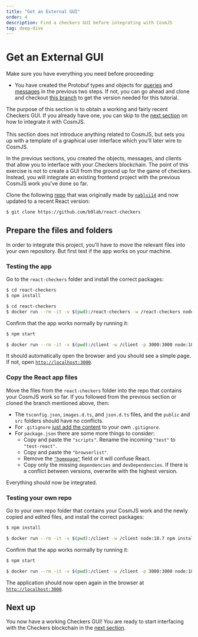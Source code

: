 ```yaml
---
title: "Get an External GUI"
order: 4
description: Find a checkers GUI before integrating with CosmJS
tag: deep-dive
---
```


# Get an External GUI

<HighlightBox type="prerequisite">

Make sure you have everything you need before proceeding:

* You have created the Protobuf types and objects for [queries](./cosmjs-objects.md) and [messages](./cosmjs-messages.md) in the previous two steps. If not, you can go ahead and clone and checkout [this branch](https://github.com/cosmos/academy-checkers-ui/tree/signing-stargate) to get the version needed for this tutorial.

The purpose of this section is to obtain a working and fairly recent Checkers GUI. If you already have one, you can skip to the [next section](./cosmjs-gui.md) on how to integrate it with CosmJS.
<br></br>
This section does not introduce anything related to CosmJS, but sets you up with a template of a graphical user interface which you'll later wire to CosmJS.

</HighlightBox>

In the previous sections, you created the objects, messages, and clients that allow you to interface with your Checkers blockchain. The point of this exercise is not to create a GUI from the ground up for the game of checkers. Instead, you will integrate an existing frontend project with the previous CosmJS work you've done so far.

Clone the following [repo](https://github.com/b9lab/react-checkers) that was originally made by [`nablsi14`](https://github.com/nablsi14) and now updated to a recent React version:

```sh
$ git clone https://github.com/b9lab/react-checkers
```

## Prepare the files and folders

In order to integrate this project, you'll have to move the relevant files into your own repository. But first test if the app works on your machine.

### Testing the app

Go to the `react-checkers` folder and install the correct packages:

<CodeGroup>

<CodeGroupItem title="Local" active>

```sh
$ cd react-checkers
$ npm install
```

</CodeGroupItem>

<CodeGroupItem title="Docker">

```sh
$ cd react-checkers
$ docker run --rm -it -v $(pwd):/react-checkers -w /react-checkers node:18.7 npm install
```

</CodeGroupItem>

</CodeGroup>

Confirm that the app works normally by running it:

<CodeGroup>

<CodeGroupItem title="Local" active>

```sh
$ npm start
```

</CodeGroupItem>

<CodeGroupItem title="Docker">

```sh
$ docker run --rm -it -v $(pwd):/client -w /client -p 3000:3000 node:18.7 npm start
```

</CodeGroupItem>

</CodeGroup>

It should automatically open the browser and you should see a simple page. If not, open [`http://localhost:3000`](http://localhost:3000).

### Copy the React app files

Move the files from the `react-checkers` folder into the repo that contains your CosmJS work so far. If you followed from the previous section or cloned the branch mentioned above, then:

* The `tsconfig.json`, `images.d.ts`, and `json.d.ts` files, and the `public` and `src` folders should have no conflicts.
* For `.gitignore` [just add the content](https://github.com/cosmos/academy-checkers-ui/blob/4ea0bdb/.gitignore#L3-L21) to your own `.gitignore`.
* For `package.json` there are some more things to consider:
    * Copy and paste the `"scripts"`. Rename the incoming `"test"` to `"test-react"`.
    * Copy and paste the `"browserlist"`.
    * Remove the [`"homepage"`](https://github.com/cosmos/academy-checkers-ui/blob/f9e1375/package.json#L18) field or it will confuse React.
    * Copy only the missing `dependencies` and `devDependencies`. If there is a conflict between versions, overwrite with the highest version.

Everything should now be integrated.

### Testing your own repo

Go to your own repo folder that contains your CosmJS work and the newly copied and edited files, and install the correct packages:

<CodeGroup>

<CodeGroupItem title="Local" active>

```sh
$ npm install
```

</CodeGroupItem>

<CodeGroupItem title="Docker">

```sh
$ docker run --rm -it -v $(pwd):/client -w /client node:18.7 npm install
```

</CodeGroupItem>

</CodeGroup>

Confirm that the app works normally by running it:

<CodeGroup>

<CodeGroupItem title="Local" active>

```sh
$ npm start
```

</CodeGroupItem>

<CodeGroupItem title="Docker">

```sh
$ docker run --rm -it -v $(pwd):/client -w /client -p 3000:3000 node:18.7 npm start
```

</CodeGroupItem>

</CodeGroup>

The application should now open again in the browser at [`http://localhost:3000`](http://localhost:3000).

## Next up

You now have a working Checkers GUI! You are ready to start interfacing with the Checkers blockchain in the [next section](./cosmjs-gui.md).

